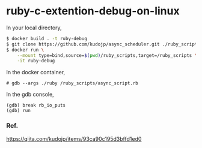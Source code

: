 # ruby-c-extention-debug-on-linux

In your local directory,

```sh
$ docker build . -t ruby-debug
$ git clone https://github.com/kudojp/async_scheduler.git ./ruby_scripts/async_scheduler
$ docker run \
    --mount type=bind,source=$(pwd)/ruby_scripts,target=/ruby_scripts \
    -it ruby-debug
```

In the docker container,

```
# gdb --args ./ruby /ruby_scripts/async_script.rb
```

In the gdb console,

```
(gdb) break rb_io_puts
(gdb) run
```

### Ref.

https://qiita.com/kudojp/items/93ca90c195d3bffd1ed0
